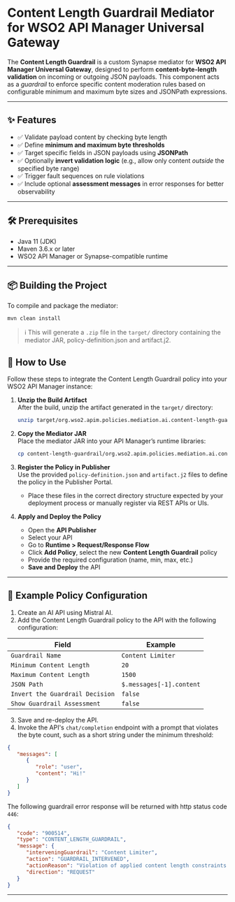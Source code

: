 # Content Length Guardrail Mediator for WSO2 API Manager Universal Gateway

The **Content Length Guardrail** is a custom Synapse mediator for **WSO2 API Manager Universal Gateway**, designed to perform **content-byte-length validation** on incoming or outgoing JSON payloads. This component acts as a *guardrail* to enforce specific content moderation rules based on configurable minimum and maximum byte sizes and JSONPath expressions.

---

## ✨ Features

- ✅ Validate payload content by checking byte length
- ✅ Define **minimum and maximum byte thresholds**
- ✅ Target specific fields in JSON payloads using **JSONPath**
- ✅ Optionally **invert validation logic** (e.g., allow only content *outside* the specified byte range)
- ✅ Trigger fault sequences on rule violations
- ✅ Include optional **assessment messages** in error responses for better observability

---

## 🛠️ Prerequisites

- Java 11 (JDK)
- Maven 3.6.x or later
- WSO2 API Manager or Synapse-compatible runtime

---

## 📦 Building the Project

To compile and package the mediator:

```bash
mvn clean install
```

> ℹ️ This will generate a `.zip` file in the `target/` directory containing the mediator JAR, policy-definition.json and artifact.j2.

## 🚀 How to Use

Follow these steps to integrate the Content Length Guardrail policy into your WSO2 API Manager instance:

1. **Unzip the Build Artifact**  
   After the build, unzip the artifact generated in the `target/` directory:

   ```bash
   unzip target/org.wso2.apim.policies.mediation.ai.content-length-guardrail-<version>-distribution.zip -d content-length-guardrail
   ```

2. **Copy the Mediator JAR**  
   Place the mediator JAR into your API Manager’s runtime libraries:

   ```bash
   cp content-length-guardrail/org.wso2.apim.policies.mediation.ai.content-length-guardrail-<version>.jar $APIM_HOME/repository/components/lib/
   ```

3. **Register the Policy in Publisher**  
   Use the provided `policy-definition.json` and `artifact.j2` files to define the policy in the Publisher Portal.

   - Place these files in the correct directory structure expected by your deployment process or manually register via REST APIs or UIs.

4. **Apply and Deploy the Policy**
   - Open the **API Publisher**
   - Select your API
   - Go to **Runtime > Request/Response Flow**
   - Click **Add Policy**, select the new **Content Length Guardrail** policy
   - Provide the required configuration (name, min, max, etc.)
   - **Save and Deploy** the API

---

## 🧾 Example Policy Configuration

1. Create an AI API using Mistral AI.
2. Add the Content Length Guardrail policy to the API with the following configuration:

| Field                           | Example                  |
|---------------------------------|--------------------------|
| `Guardrail Name`                | `Content Limiter`        |
| `Minimum Content Length`        | `20`                     |
| `Maximum Content Length`        | `1500`                   |
| `JSON Path`                     | `$.messages[-1].content` |
| `Invert the Guardrail Decision` | `false`                  |
| `Show Guardrail Assessment`     | `false`                  |

3. Save and re-deploy the API.
4. Invoke the API's `chat/completion` endpoint with a prompt that violates the byte count, such as a short string under the minimum threshold:

```json
{
   "messages": [
      {
         "role": "user",
         "content": "Hi!"
      }
   ]
}
```

The following guardrail error response will be returned with http status code `446`:

```json
{
   "code": "900514",
   "type": "CONTENT_LENGTH_GUARDRAIL",
   "message": {
      "interveningGuardrail": "Content Limiter",
      "action": "GUARDRAIL_INTERVENED",
      "actionReason": "Violation of applied content length constraints detected.",
      "direction": "REQUEST"
   }
}
```
---
